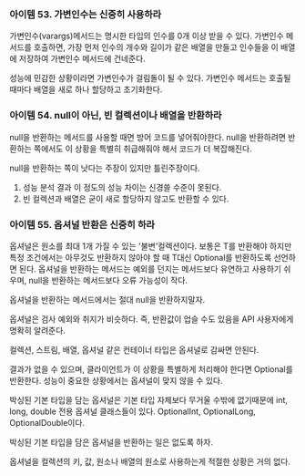 ### 아이템 53. 가변인수는 신중히 사용하라

가변인수(varargs)메서드는 명시한 타입의 인수를 0개 이상 받을 수 있다. 가변인수 메서드를 호출하면, 가장 먼저 인수의 개수와 길이가 같은 배열을 만들고 인수들을 이 배열에 저장하여 가변인수 메서드에 건네준다.

성능에 민감한 상황이라면 가변인수가 걸림돌이 될 수 있다. 가변인수 메서드는 호출될 때마다 배열을 새로 하나 할당하고 초기화한다.

### 아이템 54. null이 아닌, 빈 컬렉션이나 배열을 반환하라

null을 반환하는 메서드를 사용할 때면 방어 코드를 넣어줘야한다. null을 반환하려면 반환하는 쪽에서도 이 상황을 특별히 취급해줘야 해서 코드가 더 복잡해진다.

null을 반환하는 쪽이 낫다는 주장이 있지만 틀린주장이다.

1. 성능 분석 결과 이 정도의 성능 차이는 신경쓸 수준이 못된다.
2. 빈 컬렉션과 배열은 굳이 새로 할당하지 않고도 반환할 수 있다. 

### 아이템 55. 옵셔널 반환은 신중히 하라

옵셔널은 원소를 최대 1개 가질 수 있는 '불변'컬렉션이다. 보통은 T를 반환해야 하지만 특정 조건에서는 아무것도 반환하지 않아야 할 때 T대신 Optional<T>를 반환하도록 선언하면 된다. 옵셔널을 반환하는 메서드는 예외를 던지는 메서드보다 유연하고 사용하기 쉬우며, null을 반환하는 메서드보다 오류 가능성이 작다.

옵셔널을 반환하는 메서드에서는 절대 null을 반환하지말자.

옵셔널은 검사 예외와 취지가 비슷하다. 즉, 반환값이 업슬 수도 있음을 API 사용자에게 명확히 알려준다.

컬렉션, 스트림, 배열, 옵셔널 같은 컨테이너 타입은 옵셔널로 감싸면 안된다. 

결과가 없을 수 있으며, 클라이언트가 이 상황을 특별하게 처리해야 한다면 Optional<T>를 반환한다. 성능이 중요한 상황에서는 옵셔널이 맞지 않을 수 있다.

박싱된 기본 타입을 담는 옵셔널은 기본 타입 자체보다 무거울 수밖에 없기때문에 int, long, double 전용 옵셔널 클래스들이 있다. OptionalInt, OptionalLong, OptionalDouble이다. 

박싱된 기본 타입을 담은 옵셔널을 반환하는 일은 없도록 하자.

옵셔널을 컬렉션의 키, 값, 원소나 배열의 원소로 사용하는게 적절한 상황은 거의 없다.

